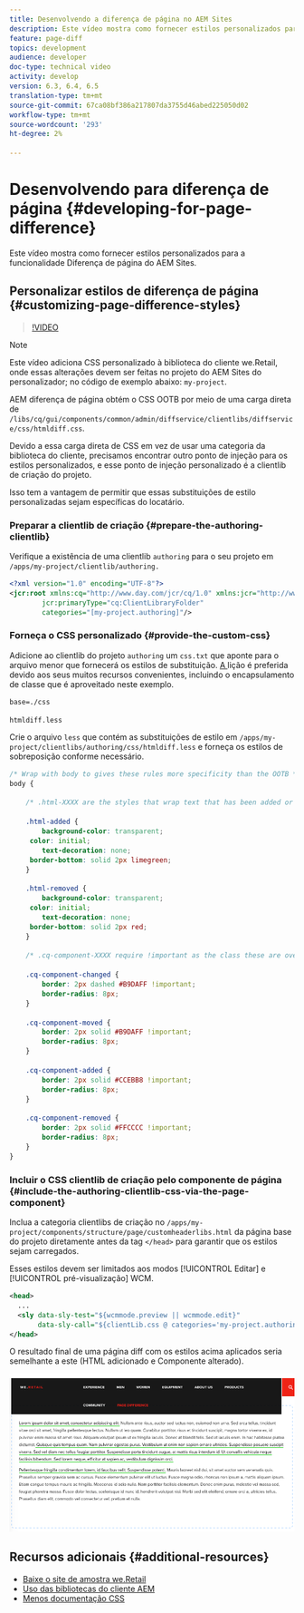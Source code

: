 ```yaml
---
title: Desenvolvendo a diferença de página no AEM Sites
description: Este vídeo mostra como fornecer estilos personalizados para a funcionalidade Diferença de página do AEM Sites.
feature: page-diff
topics: development
audience: developer
doc-type: technical video
activity: develop
version: 6.3, 6.4, 6.5
translation-type: tm+mt
source-git-commit: 67ca08bf386a217807da3755d46abed225050d02
workflow-type: tm+mt
source-wordcount: '293'
ht-degree: 2%

---
```



# Desenvolvendo para diferença de página {#developing-for-page-difference}

Este vídeo mostra como fornecer estilos personalizados para a funcionalidade Diferença de página do AEM Sites.

## Personalizar estilos de diferença de página {#customizing-page-difference-styles}

>[!VIDEO](https://video.tv.adobe.com/v/18871/?quality=9&learn=on)

>[!NOTE]
>
>Este vídeo adiciona CSS personalizado à biblioteca do cliente we.Retail, onde essas alterações devem ser feitas no projeto do AEM Sites do personalizador; no código de exemplo abaixo: `my-project`.

AEM diferença de página obtém o CSS OOTB por meio de uma carga direta de `/libs/cq/gui/components/common/admin/diffservice/clientlibs/diffservice/css/htmldiff.css`.

Devido a essa carga direta de CSS em vez de usar uma categoria da biblioteca do cliente, precisamos encontrar outro ponto de injeção para os estilos personalizados, e esse ponto de injeção personalizado é a clientlib de criação do projeto.

Isso tem a vantagem de permitir que essas substituições de estilo personalizadas sejam específicas do locatário.

### Preparar a clientlib de criação {#prepare-the-authoring-clientlib}

Verifique a existência de uma clientlib `authoring` para o seu projeto em `/apps/my-project/clientlib/authoring.`

```xml
<?xml version="1.0" encoding="UTF-8"?>
<jcr:root xmlns:cq="http://www.day.com/jcr/cq/1.0" xmlns:jcr="http://www.jcp.org/jcr/1.0"
        jcr:primaryType="cq:ClientLibraryFolder"
        categories="[my-project.authoring]"/>
```

### Forneça o CSS personalizado {#provide-the-custom-css}

Adicione ao clientlib do projeto `authoring` um `css.txt` que aponte para o arquivo menor que fornecerá os estilos de substituição. [A ](https://lesscss.org/) lição é preferida devido aos seus muitos recursos convenientes, incluindo o encapsulamento de classe que é aproveitado neste exemplo.

```shell
base=./css

htmldiff.less
```

Crie o arquivo `less` que contém as substituições de estilo em `/apps/my-project/clientlibs/authoring/css/htmldiff.less` e forneça os estilos de sobreposição conforme necessário.

```css
/* Wrap with body to gives these rules more specificity than the OOTB */
body {

    /* .html-XXXX are the styles that wrap text that has been added or removed */

    .html-added {
        background-color: transparent;
     color: initial;
        text-decoration: none;
     border-bottom: solid 2px limegreen;
    }

    .html-removed {
        background-color: transparent;
     color: initial;
        text-decoration: none;
     border-bottom: solid 2px red;
    }

    /* .cq-component-XXXX require !important as the class these are overriding uses it. */

    .cq-component-changed {
        border: 2px dashed #B9DAFF !important;
        border-radius: 8px;
    }
    
    .cq-component-moved {
        border: 2px solid #B9DAFF !important;
        border-radius: 8px;
    }

    .cq-component-added {
        border: 2px solid #CCEBB8 !important;
        border-radius: 8px;
    }

    .cq-component-removed {
        border: 2px solid #FFCCCC !important;
        border-radius: 8px;
    }
}
```

### Incluir o CSS clientlib de criação pelo componente de página {#include-the-authoring-clientlib-css-via-the-page-component}

Inclua a categoria clientlibs de criação no `/apps/my-project/components/structure/page/customheaderlibs.html` da página base do projeto diretamente antes da tag `</head>` para garantir que os estilos sejam carregados.

Esses estilos devem ser limitados aos modos [!UICONTROL Editar] e [!UICONTROL pré-visualização] WCM.

```xml
<head>
  ...
  <sly data-sly-test="${wcmmode.preview || wcmmode.edit}" 
       data-sly-call="${clientLib.css @ categories='my-project.authoring'}"/>
</head>
```

O resultado final de uma página diff com os estilos acima aplicados seria semelhante a este (HTML adicionado e Componente alterado).

![Diferença de página](assets/page-diff.png)

## Recursos adicionais {#additional-resources}

* [Baixe o site de amostra we.Retail](https://github.com/Adobe-Marketing-Cloud/aem-sample-we-retail/releases)
* [Uso das bibliotecas do cliente AEM](https://helpx.adobe.com/experience-manager/6-5/sites/developing/using/clientlibs.html)
* [Menos documentação CSS](https://lesscss.org/)
